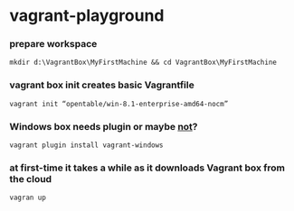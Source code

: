 # vagrant-playground
### prepare workspace
```mkdir d:\VagrantBox\MyFirstMachine && cd VagrantBox\MyFirstMachine```
### vagrant box init creates basic Vagrantfile
```vagrant init “opentable/win-8.1-enterprise-amd64-nocm”```
### Windows box needs plugin or maybe [not](https://github.com/WinRb/vagrant-windows#this-plugin-is-deprecated-please-use-vagrant-16-which-natively-supports-windows-guests-over-winrm)?
```vagrant plugin install vagrant-windows```
### at first-time it takes a while as it downloads Vagrant box from the cloud
```vagran up```
